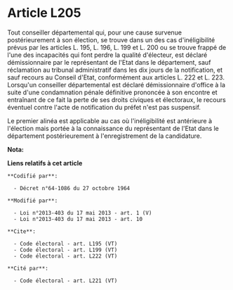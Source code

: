 # Article L205

Tout conseiller départemental qui, pour une cause survenue postérieurement à son élection, se trouve dans un des cas
d'inéligibilité prévus par les articles L. 195, L. 196, L. 199 et L. 200 ou se trouve frappé de l'une des incapacités qui
font perdre la qualité d'électeur, est déclaré démissionnaire par le représentant de l'Etat dans le département, sauf
réclamation au tribunal administratif dans les dix jours de la notification, et sauf recours au Conseil d'Etat, conformément
aux articles L. 222 et L. 223. Lorsqu'un conseiller départemental est déclaré démissionnaire d'office à la suite d'une
condamnation pénale définitive prononcée à son encontre et entraînant de ce fait la perte de ses droits civiques et
électoraux, le recours éventuel contre l'acte de notification du préfet n'est pas suspensif. 

Le premier alinéa est applicable au cas où l'inéligibilité est antérieure à l'élection mais portée à la connaissance du
représentant de l'Etat dans le département postérieurement à l'enregistrement de la candidature.

**Nota:**



**Liens relatifs à cet article**

	**Codifié par**:

	  - Décret n°64-1086 du 27 octobre 1964

	**Modifié par**:

	  - Loi n°2013-403 du 17 mai 2013 - art. 1 (V)
	  - Loi n°2013-403 du 17 mai 2013 - art. 10

	**Cite**:

	  - Code électoral - art. L195 (VT)
	  - Code électoral - art. L199 (VT)
	  - Code électoral - art. L222 (VT)

	**Cité par**:

	  - Code électoral - art. L221 (VT)
